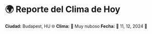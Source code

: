 # 🌍 Reporte del Clima de Hoy

**Ciudad:** Budapest, HU 🌐
**Clima:** 🌈 Muy nuboso
**Fecha:** 📅 11, 12, 2024 🚀
